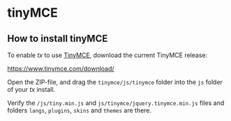 # tinyMCE

## How to install tinyMCE

To enable _tx_ to use [TinyMCE](https://www.tinymce.com/), download the current TinyMCE release:

https://www.tinymce.com/download/

Open the ZIP-file, and drag the `tinymce/js/tinymce` folder into the `js` folder of your _tx_ install.

Verify the `/js/tiny.min.js` and `js/tinymce/jquery.tinymce.min.js` files and folders `langs`, `plugins`, `skins` and `themes` are there.
